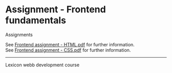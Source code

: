 # Assignment - Frontend fundamentals

Assignments

See [Frontend assignment - HTML.pdf](./Frontend%20assignment%20-%20HTML.pdf) for further information.<br>
See [Frontend assignment - CSS.pdf](./Frontend%20assignment%20-%20CSS.pdf) for further information.

---
Lexicon webb development course